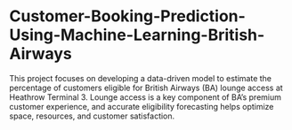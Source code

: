 # Customer-Booking-Prediction-Using-Machine-Learning-British-Airways
This project focuses on developing a data-driven model to estimate the percentage of customers eligible for British Airways (BA) lounge access at Heathrow Terminal 3. Lounge access is a key component of BA’s premium customer experience, and accurate eligibility forecasting helps optimize space, resources, and customer satisfaction.

